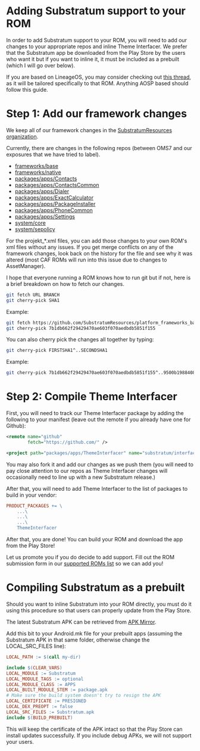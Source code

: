 # Adding Substratum support to your ROM

In order to add Substratum support to your ROM, you will need to add our changes
to your appropriate repos and inline Theme Interfacer. We prefer that the Substratum
app be downloaded from the Play Store by the users who want it but if you want
to inline it, it must be included as a prebuilt (which I will go over below).

If you are based on LineageOS, you may consider checking out [this thread](https://forum.xda-developers.com/apps/substratum/reference-lineageos-substratum-support-t3580276), as it will be tailored specifically to that ROM. Anything AOSP based should follow this guide.

# Step 1: Add our framework changes

We keep all of our framework changes in the [SubstratumResources organization](https://github.com/SubstratumResources).

Currently, there are changes in the following repos (between OMS7 and our
exposures that we have tried to label).

+ [frameworks/base](https://github.com/SubstratumResources/platform_frameworks_base/commits/n-mr1-rootless)
+ [frameworks/native](https://github.com/SubstratumResources/platform_frameworks_native/commits/n-mr1-rootless)
+ [packages/apps/Contacts](https://github.com/SubstratumResources/platform_packages_apps_contacts/commits/n-mr1-rootless)
+ [packages/apps/ContactsCommon](https://github.com/SubstratumResources/platform_packages_apps_ContactsCommon/commits/n-mr1-rootless)
+ [packages/apps/Dialer](https://github.com/SubstratumResources/platform_packages_apps_Dialer/commits/n-mr1-rootless)
+ [packages/apps/ExactCalculator](https://github.com/SubstratumResources/platform_packages_apps_ExactCalculator/commits/n-mr1-rootless)
+ [packages/apps/PackageInstaller](https://github.com/SubstratumResources/platform_packages_apps_PackageInstaller/commits/n-mr1-rootless)
+ [packages/apps/PhoneCommon](https://github.com/SubstratumResources/platform_packages_apps_PhoneCommon/commits/n-mr1-rootless)
+ [packages/apps/Settings](https://github.com/SubstratumResources/platform_packages_apps_settings/commits/n-mr1-rootless)
+ [system/core](https://github.com/SubstratumResources/platform_system_core/commits/n-mr1-rootless)
+ [system/sepolicy](https://github.com/SubstratumResources/platform_system_sepolicy/commits/n-mr1-rootless)

For the projekt_*.xml files, you can add those changes to your own ROM's xml
files without any issues. If you get merge conflicts on any of the framework
changes, look back on the history for the file and see why it was altered (most
CAF ROMs will run into this issue due to changes to AssetManager).

I hope that everyone running a ROM knows how to run git but if not, here is a
brief breakdown on how to fetch our changes.

```bash
git fetch URL BRANCH
git cherry-pick SHA1
```

Example:
```bash
git fetch https://github.com/SubstratumResources/platform_frameworks_base n-mr1-rootless
git cherry-pick 7b1db662f29429470ae603f070aedbdb5851f155
```

You can also cherry pick the changes all together by typing:
```bash
git cherry-pick FIRSTSHA1^..SECONDSHA1
```

Example:
```bash
git cherry-pick 7b1db662f29429470ae603f070aedbdb5851f155^..9500b19884081a9d09521a96bf4a057f1d3e5ec7
```

# Step 2: Compile Theme Interfacer

First, you will need to track our Theme Interfacer package by adding the following to
your manifest (leave out the remote if you already have one for Github):

```xml
<remote name="github"
        fetch="https://github.com/" />

<project path="packages/apps/ThemeInterfacer" name="substratum/interfacer" remote="github" revision="n-rootless" />
```

You may also fork it and add our changes as we push them (you will need to pay
close attention to our repos as Theme Interfacer changes will occasionally need to line
up with a new Substratum release.)

After that, you will need to add Theme Interfacer to the list of packages to build in
your vendor:

```makefile
PRODUCT_PACKAGES += \
    ...\
    ...\
    ...\
    ThemeInterfacer
```

After that, you are done! You can build your ROM and download the app from the
Play Store!

Let us promote you if you do decide to add support. Fill out the ROM submission
form in our [supported ROMs list](SupportedROMs.md) so we can add you!

# Compiling Substratum as a prebuilt

Should you want to inline Substratum into your ROM directly, you must do it using
this procedure so that users can properly update from the Play Store.

The latest Substratum APK can be retrieved from [APK Mirror](http://www.apkmirror.com/apk/projekt/substratum-theme-engine/).

Add this bit to your Android.mk file for your prebuilt apps (assuming the Substratum
APK in that same folder, otherwise change the LOCAL_SRC_FILES line):

```makefile
LOCAL_PATH := $(call my-dir)

include $(CLEAR_VARS)
LOCAL_MODULE := Substratum
LOCAL_MODULE_TAGS := optional
LOCAL_MODULE_CLASS := APPS
LOCAL_BUILT_MODULE_STEM := package.apk
# Make sure the build system doesn't try to resign the APK
LOCAL_CERTIFICATE := PRESIGNED
LOCAL_DEX_PREOPT := false
LOCAL_SRC_FILES := Substratum.apk
include $(BUILD_PREBUILT)
```

This will keep the certificate of the APK intact so that the Play Store can
install updates successfully. If you include debug APKs, we will not support
your users.
